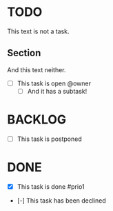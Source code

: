 # TODO

This text is not a task.

## Section

And this text neither.

- [ ] This task is open @owner
  - [ ] And it has a subtask!

# BACKLOG

- [ ] This task is postponed

# DONE

- [x] This task is done #prio1
- [-] This task has been declined
